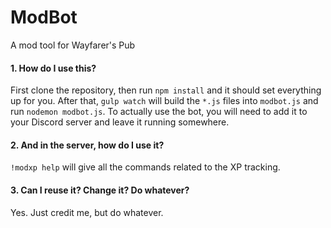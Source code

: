 # ModBot
A mod tool for Wayfarer's Pub

#### 1. How do I use this?
First clone the repository, then run `npm install` and it should set everything up for you. After that, `gulp watch` will build the `*.js` files into `modbot.js` and run `nodemon modbot.js`.
To actually use the bot, you will need to add it to your Discord server and leave it running somewhere.

#### 2. And in the server, how do I use it?
`!modxp help` will give all the commands related to the XP tracking.

#### 3. Can I reuse it? Change it? Do whatever?
Yes. Just credit me, but do whatever.